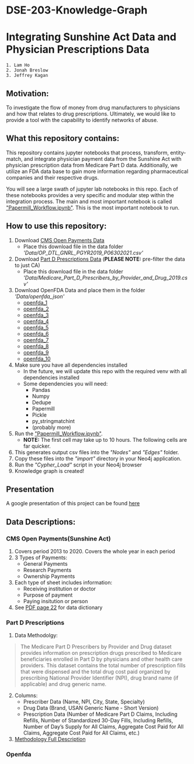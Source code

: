 # DSE-203-Knowledge-Graph
# Integrating Sunshine Act Data and Physician Prescriptions Data
    1. Lam Ho
    2. Jonah Breslow
    3. Jeffrey Kagan
    
## Motivation:
To investigate the flow of money from drug manufacturers to physicians and how that relates to drug prescriptions. Ultimately, we would like to provide a tool with the capability to identify networks of abuse.

## What this repository contains:
This repository contains jupyter notebooks that process, transform, entity-match, and integrate physician payment data from the Sunshine Act with physician prescription data from Medicare Part D data. Additionally, we utilize an FDA data base to gain more information regarding pharmaceutical companies and their respective drugs.

You will see a large swath of jupyter lab notebooks in this repo. Each of these notebooks provides a very specific and modular step within the integration process. The main and most important notebook is called ["Papermill_Workflow.ipynb"](https://github.com/JonahBreslow/DSE-203-Knowledge-Graph/blob/main/Papermill_Workflow.ipynb). This is the most important notebook to run.

## How to use this repository:
1. Download [CMS Open Payments Data](https://openpaymentsdata.cms.gov/dataset/qsys-b88w)
   - Place this download file in the data folder *'Data/OP_DTL_GNRL_PGYR2019_P06302021.csv'*
2. Download [Part D Prescriptions Data](https://data.cms.gov/provider-summary-by-type-of-service/medicare-part-d-prescribers/medicare-part-d-prescribers-by-provider-and-drug/data/2019) (**PLEASE NOTE:** pre-filter the data to just CA)
   - Place this download file in the data folder *'Data/Medicare_Part_D_Prescribers_by_Provider_and_Drug_2019.csv'*
4. Download OpenFDA Data and place them in the folder *'Data/openfda_json'*
   - [openfda_1](https://download.open.fda.gov/drug/label/drug-label-0001-of-0010.json.zip)
   - [openfda_2](https://download.open.fda.gov/drug/label/drug-label-0002-of-0010.json.zip)
   - [openfda_3](https://download.open.fda.gov/drug/label/drug-label-0003-of-0010.json.zip)
   - [openfda_4](https://download.open.fda.gov/drug/label/drug-label-0004-of-0010.json.zip)
   - [openfda_5](https://download.open.fda.gov/drug/label/drug-label-0005-of-0010.json.zip)
   - [openfda_6](https://download.open.fda.gov/drug/label/drug-label-0006-of-0010.json.zip)
   - [openfda_7](https://download.open.fda.gov/drug/label/drug-label-0007-of-0010.json.zip)
   - [openfda_8](https://download.open.fda.gov/drug/label/drug-label-0008-of-0010.json.zip)
   - [openfda_9](https://download.open.fda.gov/drug/label/drug-label-0009-of-0010.json.zip)
   - [openfda_10](https://download.open.fda.gov/drug/label/drug-label-0010-of-0010.json.zip) 
5. Make sure you have all dependencies installed
   - In the future, we will update this repo with the required venv with all dependencies installed
   - Some dependencies you will need:
      - Pandas
      - Numpy
      - Dedupe
      - Papermill
      - Pickle
      - py_stringmatchint
      - (probably more)
6. Run the ["Papermill_Workflow.ipynb"](https://github.com/JonahBreslow/DSE-203-Knowledge-Graph/blob/main/Papermill_Workflow.ipynb).
   - **NOTE:** The first cell may take up to 10 hours. The following cells are far quicker.
7. This generates output csv files into the *"Nodes"* and *"Edges"* folder. 
8. Copy these files into the *"import"* directory in your Neo4j application.
9. Run the *"Cypher_Load"* script in your Neo4j browser
10. Knowledge graph is created!

## Presentation
A google presentation of this project can be found [here](https://docs.google.com/presentation/d/1CTyec4oKKbCgzUxYoKQenyqb7slMrhzmdhBv3PKmnYQ/edit#slide=id.g10623ce2b3e_2_283)


## Data Descriptions:

### CMS Open Payments(Sunshine Act)
1. Covers period 2013 to 2020. Covers the whole year in each period
2. 3 Types of Payments:
   - General Payments
   - Research Payments
   - Ownership Payments
3. Each type of sheet includes information:
   - Receiving institution or doctor
   - Purpose of payment
   - Paying insitution or person
4. See [PDF page 22](https://www.cms.gov/OpenPayments/Downloads/OpenPaymentsDataDictionary.pdf) for data dictionary
### Part D Prescriptions
1. Data Methodolgy:
>The Medicare Part D Prescribers by Provider and Drug dataset provides information on prescription drugs prescribed to Medicare beneficiaries enrolled in Part D by physicians and other health care providers. This dataset contains the total number of prescription fills that were dispensed and the total drug cost paid organized by prescribing National Provider Identifier (NPI), drug brand name (if applicable) and drug generic name.
2. Columns:
   - Prescriber Data (Name, NPI, City, State, Specialty)
   - Drug Data (Brand, USAN Generic Name - Short Version)
   - Prescription Data (Number of Medicare Part D Claims, Including Refills, Number of Standardized 30-Day Fills, Including Refills, Number of Day’s Supply for All Claims, Aggregate Cost Paid for All Claims, Aggregate Cost Paid for All Claims, etc.)
3. [Methodology Full Description](https://data.cms.gov/resources/medicare-part-d-prescribers-by-provider-and-drug-data-dictionary)
### Openfda
